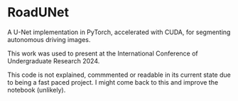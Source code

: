 # RoadUNet
A U-Net implementation in PyTorch, accelerated with CUDA, for segmenting autonomous driving images.

This work was used to present at the International Conference of Undergraduate Research 2024.

This code is not explained, commmented or readable in its current state due to being a fast paced project. I might come back to this and improve the notebook (unlikely).
